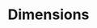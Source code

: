 ---
bigquery: https://console.cloud.google.com/bigquery?p=covid-19-dimensions-ai&page=table&d=data&t=publications
contributors: Digital Science, https://www.digital-science.com/
cost: Free for personal, non-commercial use.
description: Dimensions contains more than 100 million publications, ranging from
  articles published in scholarly journals, books and book chapters, to preprints
  and conference proceedings. All publications are contextualized with linked data
  sets, funding, publications, patents, clinical trials, and policy documents. You
  can also view associated categories, funders, institutions, and researcher profiles.
documentation: https://docs.dimensions.ai/bigquery/index.html
last_edit: 04/11/2022, 09:59:39
location: https://www.dimensions.ai/products/free/
maintained_by: Digital Science, https://www.digital-science.com/
schema_fields:
- acronyms
- subtitles
- patent_ids
- conference
- start_year
- category_hra
- category_bra
- funding_aud
- investigators
- embargo_date
- repository_url
- year
- funder_countries
- funding_currency
- category_hrcs_hc
- funder_org_state_codes
- mesh_headings
- funder_org_cities
- phase
- labels
- category_icrp_cso
- citation_string
- priority_year
- interventions
- granted_date
- doi
- established
- jurisdiction
- filing_date
- isbn
- external_ids
- category_rcdc
- grant_number
- funding_cny
- funding_gbp
- research_org_cities
- brief_title
- granted_year
- date_online
- publication_year
- funding_eur
- type
- supporting_grant_ids
- altmetrics
- research_org_countries
- foa_number
- source_id
- assignee_countries
- filing_status
- original_title
- funder_org_acronyms
- cpc
- resulting_publication_ids
- linkout
- associated_publication_pmid
- acronym
- editors
- current_assignee
- funding_jpy
- date
- end_date
- pmcid
- gender
- research_orgs
- title
- language
- relationships
- original_assignee_orgs
- repository_name
- legal_status
- abstract
- family_members_ids
- date_normal
- description
- reference_ids
- funder_org
- associated_publication_arxiv_id
- wikipedia_url
- priority_date
- created_date
- category_for
- ipcr
- original_abstract
- publication_date
- publisher
- volume
- journal
- funding_details
- organisation_details
- end_year
- associated_grant_ids
- journal_lists
- registry
- email_address
- book_title
- status
- links
- resulting_publication_doi
- funder_orgs
- parent_id
- active_years
- acknowledgements
- eisbn
- clinical_trial_ids
- date_modified
- research_org_state_codes
- family_count
- repository_id
- funding_nzd
- start_date
- id
- cited_by_ids
- date_print
- issue
- associated_publication_id
- open_access_categories_v2
- publication_ids
- expiration_year
- funding_amount
- research_org_city_names
- conditions
- date_inserted
- category_uoa
- researcher_ids
- inventor_names
- open_access_categories
- address
- associated_publication_doi
- category_hrcs_rac
- funding_usd
- family_id
- mesh_terms
- license
- application_number
- concepts
- citations
- aliases
- filing_year
- metrics
- types
- original_assignee
- expiration_date
- category_icrp_ct
- pmid
- arxiv_id
- date_imported_gbq
- funding_chf
- category_sdg
- research_org_country_names
- book_series_title
- name
- authors
- current_assignee_orgs
- funder_org_countries
- citations_count
- original_assignee_countries
- funding_cad
- legal_events
- current_assignee_countries
- kind
- pages
- proceedings_title
- research_org_state_names
- categories
- assignee_orgs
shortname: dimensions
tags:
- scholarly literature
- patents
- funding
- clinical trials
- academic profiles
terms_of_use: 'Use of both the Dimensions COVID-19 dataset and full Dimensions dataset
  are subject to the Dimensions Terms of use: https://www.dimensions.ai/policies-terms-legal '
title: Dimensions
uuid: dcff88bd-fe6b-4fdb-8159-809bf9d7bc1c
---